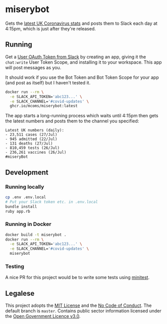 # miserybot

Gets the [latest UK Coronavirus stats](https://coronavirus.data.gov.uk/) and posts them to Slack each day at 4:15pm, which is just after they're released.

## Running

Get a [User OAuth Token from Slack](https://api.slack.com/apps) by creating an app, giving it the `chat:write` User Token Scope, and installing it to your workspace. This app will post messages as you.

It should work if you use the Bot Token and Bot Token Scope for your app (and post as itself) but I haven't tested it.

```sh
docker run --rm \
  -e SLACK_API_TOKEN='abc123...' \
  -e SLACK_CHANNEL='#covid-updates' \
  ghcr.io/mcoms/miserybot:latest
```

The app starts a long-running process which waits until 4:15pm then gets the latest numbers and posts them to the channel you specified:

```
Latest UK numbers (daily):
- 23,511 cases (27/Jul)
- 945 admitted (22/Jul)
- 131 deaths (27/Jul)
- 810,459 tests (26/Jul)
- 236,261 vaccines (26/Jul)
#miseryBot
```

## Development

### Running locally

```sh
cp .env .env.local
# Put your Slack token etc. in .env.local
bundle install
ruby app.rb
```

### Running in Docker

```sh
docker build -t miserybot .
docker run --rm \
  -e SLACK_API_TOKEN='abc123...' \
  -e SLACK_CHANNEL='#covid-updates' \
  miserybot
```

### Testing

A nice PR for this project would be to write some tests using [minitest](https://github.com/seattlerb/minitest).

## Legalese

This project adopts the [MIT License](LICENSE) and the [No Code of Conduct](CODE_OF_CONDUCT.md). The default branch is `master`. Contains public sector information licensed under the [Open Government Licence v3.0](https://www.nationalarchives.gov.uk/doc/open-government-licence/version/3/).
